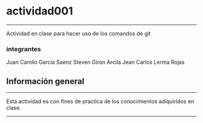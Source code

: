 # actividad001
***
Actividad en clase para hacer uso de los comandos de git 

### integrantes

Juan Camilo García Saenz
Steven Giron Arcila
Jean Carlos Lerma Rojas


## Información general
***
Esta actividad es con fines de practica de los conocimientos adiquiridos en clase.
***